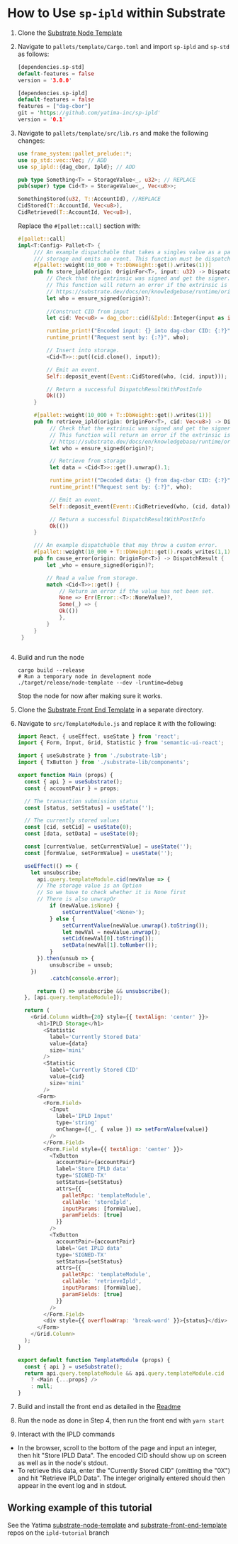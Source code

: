 # How to Use `sp-ipld` within Substrate

1. Clone the [Substrate Node Template](https://github.com/substrate-developer-hub/substrate-node-template)
2. Navigate to `pallets/template/Cargo.toml` and import `sp-ipld` and `sp-std` as follows:
   ```rust
   [dependencies.sp-std]
   default-features = false
   version = '3.0.0'
   
   [dependencies.sp-ipld]
   default-features = false
   features = ["dag-cbor"]
   git = 'https://github.com/yatima-inc/sp-ipld'
   version = '0.1'
   ```
3. Navigate to `pallets/template/src/lib.rs` and make the following changes: 
   ```rust
   use frame_system::pallet_prelude::*;
   use sp_std::vec::Vec; // ADD
   use sp_ipld::{dag_cbor, Ipld}; // ADD
   ```
   ```rust
   pub type Something<T> = StorageValue<_, u32>; // REPLACE
   pub(super) type Cid<T> = StorageValue<_, Vec<u8>>; 
   ```
   ```rust
   SomethingStored(u32, T::AccountId), //REPLACE
   CidStored(T::AccountId, Vec<u8>),
   CidRetrieved(T::AccountId, Vec<u8>),
   ```
   Replace the `#[pallet::call]` section with:
   ```rust
   #[pallet::call]
   impl<T:Config> Pallet<T> {
    	/// An example dispatchable that takes a singles value as a parameter, writes the value to
		/// storage and emits an event. This function must be dispatched by a signed extrinsic.
		#[pallet::weight(10_000 + T::DbWeight::get().writes(1))]
		pub fn store_ipld(origin: OriginFor<T>, input: u32) -> DispatchResult {
			// Check that the extrinsic was signed and get the signer.
			// This function will return an error if the extrinsic is not signed.
			// https://substrate.dev/docs/en/knowledgebase/runtime/origin
			let who = ensure_signed(origin)?;
			
			//Construct CID from input
			let cid: Vec<u8> = dag_cbor::cid(&Ipld::Integer(input as i128)).to_bytes();

			runtime_print!("Encoded input: {} into dag-cbor CID: {:?}", input, cid);
			runtime_print!("Request sent by: {:?}", who);

			// Insert into storage.
			<Cid<T>>::put((cid.clone(), input));

			// Emit an event.
			Self::deposit_event(Event::CidStored(who, (cid, input)));

			// Return a successful DispatchResultWithPostInfo
			Ok(())
		}

		#[pallet::weight(10_000 + T::DbWeight::get().writes(1))]
		pub fn retrieve_ipld(origin: OriginFor<T>, cid: Vec<u8>) -> DispatchResult {
			 // Check that the extrinsic was signed and get the signer.
			 // This function will return an error if the extrinsic is not signed.
			 // https://substrate.dev/docs/en/knowledgebase/runtime/origin
			 let who = ensure_signed(origin)?;

			 // Retrieve from storage
			 let data = <Cid<T>>::get().unwrap().1;

			 runtime_print!("Decoded data: {} from dag-cbor CID: {:?}", data, cid);
			 runtime_print!("Request sent by: {:?}", who);

			 // Emit an event.
			 Self::deposit_event(Event::CidRetrieved(who, (cid, data)));

			 // Return a successful DispatchResultWithPostInfo
			 Ok(())
		}

		/// An example dispatchable that may throw a custom error.
		#[pallet::weight(10_000 + T::DbWeight::get().reads_writes(1,1))]
		pub fn cause_error(origin: OriginFor<T>) -> DispatchResult {
			let _who = ensure_signed(origin)?;

			// Read a value from storage.
			match <Cid<T>>::get() {
				// Return an error if the value has not been set.
				None => Err(Error::<T>::NoneValue)?,
				Some(_) => {
				Ok(())
				},
			}
		}
	}



   ```

4. Build and run the node
   ```
   cargo build --release
   # Run a temporary node in development mode
   ./target/release/node-template --dev -lruntime=debug 
   ```
   Stop the node for now after making sure it works.

5. Clone the [Substrate Front End Template](https://github.com/substrate-developer-hub/substrate-front-end-template.git) in a separate directory.

6. Navigate to `src/TemplateModule.js` and replace it with the following:
   ```javascript
   import React, { useEffect, useState } from 'react';
   import { Form, Input, Grid, Statistic } from 'semantic-ui-react';
   
   import { useSubstrate } from './substrate-lib';
   import { TxButton } from './substrate-lib/components';
   
   export function Main (props) {
     const { api } = useSubstrate();
     const { accountPair } = props;
   
     // The transaction submission status
     const [status, setStatus] = useState('');
   
     // The currently stored values
     const [cid, setCid] = useState(0);
     const [data, setData] = useState(0);
   
     const [currentValue, setCurrentValue] = useState('');
     const [formValue, setFormValue] = useState('');
   
     useEffect(() => {
       let unsubscribe;
         api.query.templateModule.cid(newValue => {
         // The storage value is an Option
         // So we have to check whether it is None first
         // There is also unwrapOr
             if (newValue.isNone) {
                 setCurrentValue('<None>');
             } else {
                 setCurrentValue(newValue.unwrap().toString());
                 let newVal = newValue.unwrap();
                 setCid(newVal[0].toString());
                 setData(newVal[1].toNumber());
             }
         }).then(unsub => {
             unsubscribe = unsub;
       })
             .catch(console.error);
   
         return () => unsubscribe && unsubscribe();
     }, [api.query.templateModule]);
   
     return (
       <Grid.Column width={20} style={{ textAlign: 'center' }}>
         <h1>IPLD Storage</h1>
           <Statistic
             label='Currently Stored Data'
             value={data}
             size='mini'
           />
           <Statistic
             label='Currently Stored CID'
             value={cid}
             size='mini'
           />
         <Form>
           <Form.Field>
             <Input
               label='IPLD Input'
               type='string'
               onChange={(_, { value }) => setFormValue(value)}
             />
           </Form.Field>
           <Form.Field style={{ textAlign: 'center' }}>
             <TxButton
               accountPair={accountPair}
               label='Store IPLD data'
               type='SIGNED-TX'
               setStatus={setStatus}
               attrs={{
                 palletRpc: 'templateModule',
                 callable: 'storeIpld',
                 inputParams: [formValue],
                 paramFields: [true]
               }}
             />
             <TxButton
               accountPair={accountPair}
               label='Get IPLD data'
               type='SIGNED-TX'
               setStatus={setStatus}
               attrs={{
                 palletRpc: 'templateModule',
                 callable: 'retrieveIpld',
                 inputParams: [formValue],
                 paramFields: [true]
               }}
             />
           </Form.Field>
           <div style={{ overflowWrap: 'break-word' }}>{status}</div>
         </Form>
       </Grid.Column>
     );
   }
   
   export default function TemplateModule (props) {
     const { api } = useSubstrate();
     return api.query.templateModule && api.query.templateModule.cid
       ? <Main {...props} />
       : null;
   }
   ```

7. Build and install the front end as detailed in the [Readme](https://github.com/substrate-developer-hub/substrate-front-end-template/blob/master/README.md)
8. Run the node as done in Step 4, then run the front end with `yarn start`
9. Interact with the IPLD commands
  * In the browser, scroll to the bottom of the page and input an integer, then hit "Store IPLD Data". The encoded CID should show up on screen as well as in the node's stdout.
  * To retrieve this data, enter the "Currently Stored CID" (omitting the "0X") and hit "Retrieve IPLD Data". The integer originally entered should then appear in the event log and in stdout.
   
## Working example of this tutorial
See the Yatima [substrate-node-template](https://github.com/yatima-inc/substrate-node-template) and
[substrate-front-end-template](https://github.com/yatima-inc/substrate-front-end-template) repos on the `ipld-tutorial` branch
